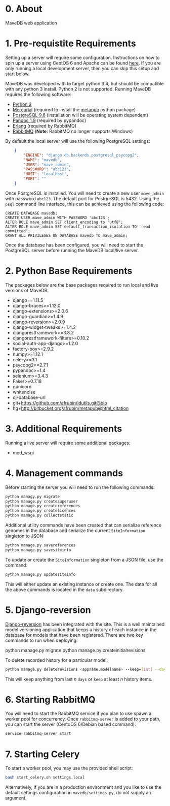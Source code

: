 # 0. About
MaveDB web application

# 1. Pre-requistite Requirements
Setting up a server will require some configuration. Instructions on how to
spin up a server using CentOS 6 and Apache can be found 
[here](./CentOS6.md). If you are only running a local development server,
then you can skip this setup and start below.

 MaveDB was developed with to target python 3.4, but should be compatible with
 any python 3 install. Python 2 is not supported. Running MaveDB requires 
 the following software:
 - [Python 3](https://www.python.org/downloads/)
 - [Mercurial](https://www.mercurial-scm.org/) (required to install the [metapub](http://bitbucket.org/afrubin/metapub) python package)
 - [PostgreSQL 9.6](https://www.postgresql.org/about/) (installation will be operating system dependent)
 - [Pandoc 1.9](https://pandoc.org/releases.html#pandoc-1.19.2.4-10-sep-2017) (required by pypandoc)
 - [Erlang](http://www.rabbitmq.com/which-erlang.html) (required by RabbitMQ)
 - [RabbitMQ](http://www.rabbitmq.com/download.html) (**Note**: RabbitMQ no longer supports Windows)
 
 By default the local server will use the following PostgreSQL settings:

```json
    {
        "ENGINE": "django.db.backends.postgresql_psycopg2",
        "NAME": "mavedb",
        "USER": "mave_admin",
        "PASSWORD": "abc123",
        "HOST": "localhost",
        "PORT": ""
    }
```

Once PostgreSQL is installed. You will need to create a new user `mave_admin`
with password `abc123`. The default port for PostgreSQL is 5432. Using the `psql`
command line interface, this can be achieved using the following code:

```postgresplsql
CREATE DATABASE mavedb;
CREATE USER mave_admin WITH PASSWORD 'abc123';
ALTER ROLE mave_admin SET client_encoding to 'utf8';
ALTER ROLE mave_admin SET default_transaction_isolation TO 'read committed';
GRANT ALL PRIVILEGES ON DATABASE mavedb TO mave_admin;
```

Once the database has been configured, you will need to start the PostgreSQL server
before running the MaveDB local/live server.


# 2. Python Base Requirements 
The packages below are the base packages required to run local and live
versions of MaveDB:
- django==1.11.5
- django-braces>=1.12.0
- django-extensions>=2.0.6
- django-guardian>=1.4.9
- django-reversion>=2.0.9
- django-widget-tweaks>=1.4.2
- djangorestframework>=3.8.2
- djangorestframework-filters>=0.10.2
- social-auth-app-django>=1.2.0
- factory-boy>=2.9.2
- numpy>=1.12.1
- celery>=3.1
- psycopg2>=2.7.1
- pypandoc>=1.4
- selenium>=3.4.3
- Faker>=0.7.18
- gunicorn
- whitenoise
- dj-database-url
- git+https://github.com/afrubin/idutils.git@bio
- hg+http://bitbucket.org/afrubin/metapub@html_citation

# 3. Additional Requirements
Running a live server will require some additional packages:
- mod_wsgi

# 4. Management commands
Before starting the server you will need to run the following commands:

```bash
python managy.py migrate
python manage.py createsuperuser
python manage.py createreferences
python manage.py createlicences
python manage.py collectstatic
```

Additional utility commands have been created that can serialize reference
genomes in the database and serialize the current `SiteInformation` 
singleton to JSON:

```bash
python manage.py savereferences
python manage.py savesiteinfo
```

To update or create the `SiteInformation` singleton from a JSON file, use the
command:

```bash
python manage.py updatesiteinfo
```

This will either update an existing instance or create one. The data for
all the above commands is located in the `data` subdirectory.


# 5. Django-reversion
[Django-reversion](https://django-reversion.readthedocs.io/en/stable/) has been 
integrated with the site. This is a well maintained model versioning application 
that keeps a history of each instance in the database for models that have been 
registered. There are two key commands to run when deploying:

python manage.py migrate
python manage.py createinitialrevisions

To delete recorded history for a particular model:

```bash
python manage.py deleterevisions <appname.modelname> --keep=[int] --days=[int]
```

This will keep anything from last *n* `days` or `keep` at least *n* history 
items.

# 6. Starting RabbitMQ
You will need to start the RabbitMQ service if you plan to use spawn a worker
pool for concurrency. Once `rabbitmq-server` is added to your path, you
can start the server (CentoOS 6/Debian based command):

```bash
service rabbitmq-server start
```

# 7. Starting Celery
To start a worker pool, you may use the provided shell script:

```bash
bash start_celery.sh settings.local
``` 

Alternatively, if you are in a production environment and you like to use 
the default settings configuration in `mavedb/settings.py`, do not supply an argument.